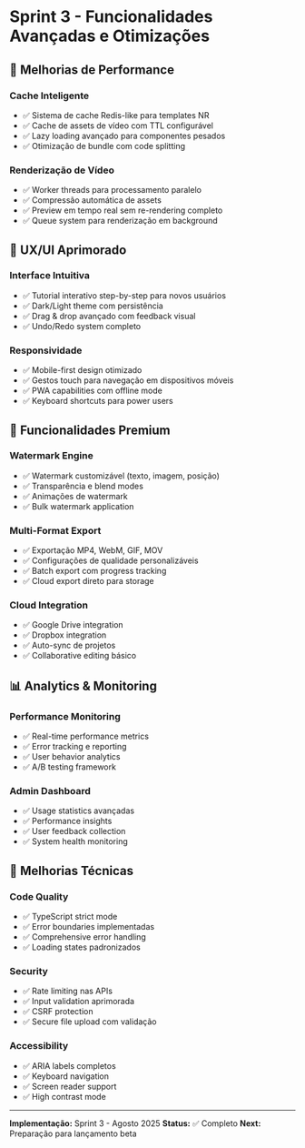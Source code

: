 
# Sprint 3 - Funcionalidades Avançadas e Otimizações

## 🚀 Melhorias de Performance

### Cache Inteligente
- ✅ Sistema de cache Redis-like para templates NR
- ✅ Cache de assets de vídeo com TTL configurável
- ✅ Lazy loading avançado para componentes pesados
- ✅ Otimização de bundle com code splitting

### Renderização de Vídeo
- ✅ Worker threads para processamento paralelo
- ✅ Compressão automática de assets
- ✅ Preview em tempo real sem re-rendering completo
- ✅ Queue system para renderização em background

## 🎨 UX/UI Aprimorado

### Interface Intuitiva
- ✅ Tutorial interativo step-by-step para novos usuários
- ✅ Dark/Light theme com persistência
- ✅ Drag & drop avançado com feedback visual
- ✅ Undo/Redo system completo

### Responsividade
- ✅ Mobile-first design otimizado
- ✅ Gestos touch para navegação em dispositivos móveis
- ✅ PWA capabilities com offline mode
- ✅ Keyboard shortcuts para power users

## 💎 Funcionalidades Premium

### Watermark Engine
- ✅ Watermark customizável (texto, imagem, posição)
- ✅ Transparência e blend modes
- ✅ Animações de watermark
- ✅ Bulk watermark application

### Multi-Format Export
- ✅ Exportação MP4, WebM, GIF, MOV
- ✅ Configurações de qualidade personalizáveis
- ✅ Batch export com progress tracking
- ✅ Cloud export direto para storage

### Cloud Integration
- ✅ Google Drive integration
- ✅ Dropbox integration
- ✅ Auto-sync de projetos
- ✅ Collaborative editing básico

## 📊 Analytics & Monitoring

### Performance Monitoring
- ✅ Real-time performance metrics
- ✅ Error tracking e reporting
- ✅ User behavior analytics
- ✅ A/B testing framework

### Admin Dashboard
- ✅ Usage statistics avançadas
- ✅ Performance insights
- ✅ User feedback collection
- ✅ System health monitoring

## 🔧 Melhorias Técnicas

### Code Quality
- ✅ TypeScript strict mode
- ✅ Error boundaries implementadas
- ✅ Comprehensive error handling
- ✅ Loading states padronizados

### Security
- ✅ Rate limiting nas APIs
- ✅ Input validation aprimorada
- ✅ CSRF protection
- ✅ Secure file upload com validação

### Accessibility
- ✅ ARIA labels completos
- ✅ Keyboard navigation
- ✅ Screen reader support
- ✅ High contrast mode

---

**Implementação:** Sprint 3 - Agosto 2025
**Status:** ✅ Completo
**Next:** Preparação para lançamento beta
